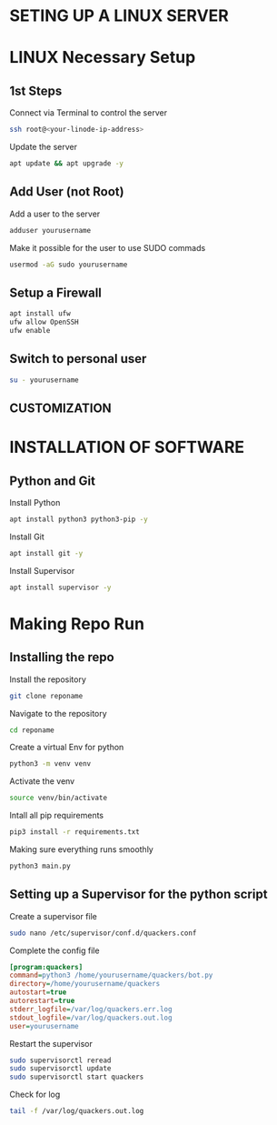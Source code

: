 # SETING UP A LINUX SERVER

# LINUX Necessary Setup

## 1st Steps

Connect via Terminal to control the server
```bash
ssh root@<your-linode-ip-address>
```
Update the server
```bash
apt update && apt upgrade -y
```
## Add User (not Root)

Add a user to the server
```bash
adduser yourusername
```

Make it possible for the user to use SUDO commads
```bash
usermod -aG sudo yourusername
```

## Setup a Firewall 

```bash
apt install ufw
ufw allow OpenSSH
ufw enable
```
## Switch to personal user 
```bash
su - yourusername
```

## CUSTOMIZATION

# INSTALLATION OF SOFTWARE 

## Python and Git

Install Python
```bash
apt install python3 python3-pip -y
```

Install Git
```bash
apt install git -y
```

Install Supervisor
```bash
apt install supervisor -y
```
# Making Repo Run

## Installing the repo 

Install the repository
```bash
git clone reponame
```
Navigate to the repository
```bash
cd reponame
```
Create a virtual Env for python
```bash
python3 -m venv venv
```
Activate the venv 
```bash
source venv/bin/activate
```
Intall all pip requirements
```bash
pip3 install -r requirements.txt
```

Making sure everything runs smoothly
```bash
python3 main.py
```

## Setting up a Supervisor for the python script

Create a supervisor file 
```bash
sudo nano /etc/supervisor/conf.d/quackers.conf
```

Complete the config file
```ini
[program:quackers]
command=python3 /home/yourusername/quackers/bot.py
directory=/home/yourusername/quackers
autostart=true
autorestart=true
stderr_logfile=/var/log/quackers.err.log
stdout_logfile=/var/log/quackers.out.log
user=yourusername
```
Restart the supervisor 
```bash
sudo supervisorctl reread
sudo supervisorctl update
sudo supervisorctl start quackers
```
Check for log 
```bash
tail -f /var/log/quackers.out.log
```
